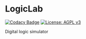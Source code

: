 # LogicLab

[![Codacy Badge](https://api.codacy.com/project/badge/Grade/c229ec83266543d6acfb4b42eca952eb)](https://app.codacy.com/app/Eoic/LogicLab?utm_source=github.com&utm_medium=referral&utm_content=Eoic/LogicLab&utm_campaign=Badge_Grade_Dashboard)
[![License: AGPL v3](https://img.shields.io/badge/License-AGPL%20v3-blue.svg)](https://www.gnu.org/licenses/agpl-3.0)

Digital logic simulator
